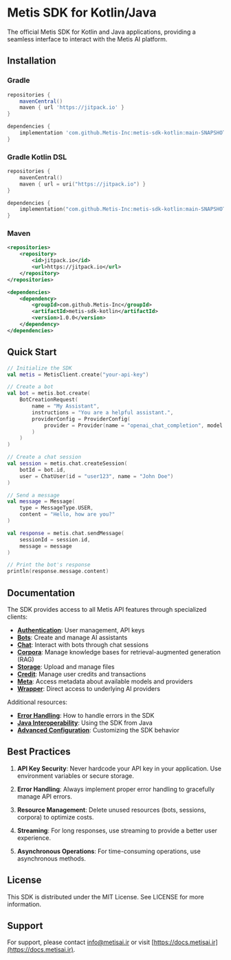 # Metis SDK for Kotlin/Java

The official Metis SDK for Kotlin and Java applications, providing a seamless interface to interact with the Metis AI platform.

## Installation

### Gradle

```groovy
repositories {
    mavenCentral()
    maven { url 'https://jitpack.io' }
}

dependencies {
    implementation 'com.github.Metis-Inc:metis-sdk-kotlin:main-SNAPSHOT'
}
```

### Gradle Kotlin DSL

```kotlin
repositories {
    mavenCentral()
    maven { url = uri("https://jitpack.io") }
}

dependencies {
    implementation("com.github.Metis-Inc:metis-sdk-kotlin:main-SNAPSHOT")
}
```

### Maven

```xml
<repositories>
    <repository>
        <id>jitpack.io</id>
        <url>https://jitpack.io</url>
    </repository>
</repositories>

<dependencies>
    <dependency>
        <groupId>com.github.Metis-Inc</groupId>
        <artifactId>metis-sdk-kotlin</artifactId>
        <version>1.0.0</version>
    </dependency>
</dependencies>
```

## Quick Start

```kotlin
// Initialize the SDK
val metis = MetisClient.create("your-api-key")

// Create a bot
val bot = metis.bot.create(
    BotCreationRequest(
        name = "My Assistant",
        instructions = "You are a helpful assistant.",
        providerConfig = ProviderConfig(
            provider = Provider(name = "openai_chat_completion", model = "gpt-4o")
        )
    )
)

// Create a chat session
val session = metis.chat.createSession(
    botId = bot.id,
    user = ChatUser(id = "user123", name = "John Doe")
)

// Send a message
val message = Message(
    type = MessageType.USER,
    content = "Hello, how are you?"
)

val response = metis.chat.sendMessage(
    sessionId = session.id,
    message = message
)

// Print the bot's response
println(response.message.content)
```

## Documentation

The SDK provides access to all Metis API features through specialized clients:

- [**Authentication**](docs/authentication.md): User management, API keys
- [**Bots**](docs/bots.md): Create and manage AI assistants
- [**Chat**](docs/chat.md): Interact with bots through chat sessions
- [**Corpora**](docs/corpora.md): Manage knowledge bases for retrieval-augmented generation (RAG)
- [**Storage**](docs/storage.md): Upload and manage files
- [**Credit**](docs/credit.md): Manage user credits and transactions
- [**Meta**](docs/meta.md): Access metadata about available models and providers
- [**Wrapper**](docs/wrapper.md): Direct access to underlying AI providers

Additional resources:
- [**Error Handling**](docs/error-handling.md): How to handle errors in the SDK
- [**Java Interoperability**](docs/java-interop.md): Using the SDK from Java
- [**Advanced Configuration**](docs/advanced-config.md): Customizing the SDK behavior

## Best Practices

1. **API Key Security**: Never hardcode your API key in your application. Use environment variables or secure storage.

2. **Error Handling**: Always implement proper error handling to gracefully manage API errors.

3. **Resource Management**: Delete unused resources (bots, sessions, corpora) to optimize costs.

4. **Streaming**: For long responses, use streaming to provide a better user experience.

5. **Asynchronous Operations**: For time-consuming operations, use asynchronous methods.

## License

This SDK is distributed under the MIT License. See LICENSE for more information.

## Support

For support, please contact [info@metisai.ir](mailto:info@metisai.ir) or visit [https://docs.metisai.ir](https://docs.metisai.ir).
